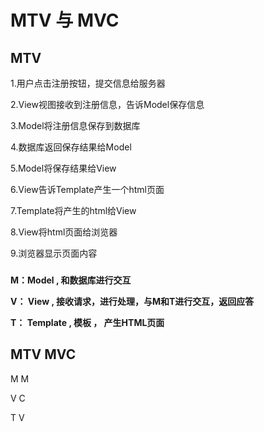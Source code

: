 # MTV  与 MVC

## MTV

1.用户点击注册按钮，提交信息给服务器

2.View视图接收到注册信息，告诉Model保存信息

3.Model将注册信息保存到数据库

4.数据库返回保存结果给Model

5.Model将保存结果给View

6.View告诉Template产生一个html页面

7.Template将产生的html给View

8.View将html页面给浏览器

9.浏览器显示页面内容

### 

**M：Model , 和数据库进行交互**

**V： View , 接收请求，进行处理，与M和T进行交互，返回应答**

**T： Template , 模板 ， 产生HTML页面**



## MTV           MVC

M                                   M

V                                     C

T                                     V